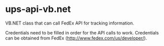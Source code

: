 ups-api-vb.net
==============

VB.NET class that can call FedEx API for tracking information.

Credentials need to be filled in order for the API calls to work. Credentials can be obtained from FedEx (http://www.fedex.com/us/developer/).
